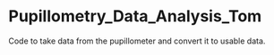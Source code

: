 # Pupillometry_Data_Analysis_Tom
Code to take data from the pupillometer and convert it to usable data. 
